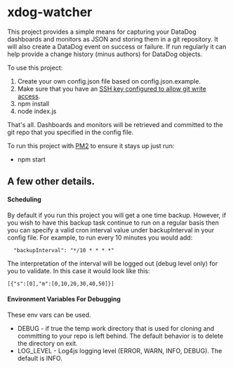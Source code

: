 xdog-watcher
==============

This project provides a simple means for capturing your DataDog dashboards and monitors as JSON and
storing them in a git repository.  It will also create a DataDog event on success or failure.  If
run regularly it can help provide a change history (minus authors) for DataDog objects.

To use this project:

1. Create your own config.json file based on config.json.example.
1. Make sure that you have an [SSH key configured to allow git write access](https://help.github.com/articles/generating-ssh-keys/).
1. npm install
1. node index.js

That's all.  Dashboards and monitors will be retrieved and committed to the git repo that you
specified in the config file.

To run this project with [PM2](https://github.com/Unitech/PM2/blob/master/README.md) to ensure it stays up just run:
* npm start

A few other details.
--------------------

#### Scheduling

By default if you run this project you will get a one time backup.  However, if you wish to have
this backup task continue to run on a regular basis then you can specify a valid cron interval value
under backupInterval in your config file.  For example, to run every 10 minutes you would add:
```
  "backupInterval": "*/10 * * * *"
```

The interpretation of the interval will be logged out (debug level only) for you to validate.  In
this case it would look like this:
```
[{"s":[0],"m":[0,10,20,30,40,50]}]
```

#### Environment Variables For Debugging
These env vars can be used.

- DEBUG - if true the temp work directory that is used for cloning and committing to your repo is
left behind.  The default behavior is to delete the directory on exit.
- LOG_LEVEL - Log4js logging level (ERROR, WARN, INFO, DEBUG).  The default is INFO.
